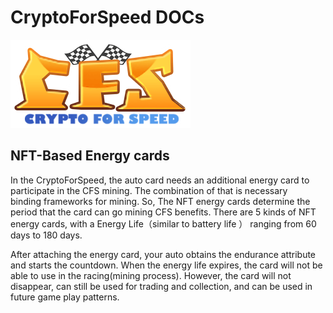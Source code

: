 # CryptoForSpeed DOCs

<!-- ![avatar](./assets/logo.png) -->
<img src="./assets/logo.png" alt="图片替换文本" width="288" height="141" align="bottom" />

## <div id="EnergyCards">NFT-Based Energy cards</div>

In the CryptoForSpeed, the auto card needs an additional energy card to participate in the CFS mining. The combination of that is necessary binding frameworks for mining. So, The NFT energy cards determine the period that the card can go mining CFS benefits. There are 5 kinds of NFT energy cards, with a Energy Life（similar to battery life ） ranging from 60 days to 180 days.

After attaching the energy card, your auto obtains the endurance attribute and starts the countdown. When the energy life expires, the card will not be able to use in the racing(mining process). However, the card will not disappear, can still be used for trading and collection, and can be used in future game play patterns.
